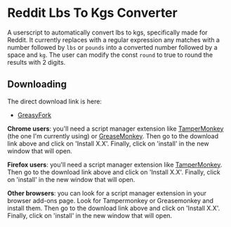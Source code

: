 # Reddit Lbs To Kgs Converter
A userscript to automatically convert lbs to kgs, specifically made for Reddit. It currently replaces with a regular expression any matches with a number followed by `lbs` or `pounds` into a converted number followed by a space and `kg`. The user can modify the const `round` to true to round the results with 2 digits.

## Downloading
The direct download link is here:

* [GreasyFork](https://greasyfork.org/en/scripts/378593-reddit-unit-converter)

**Chrome users**: you'll need a script manager extension like [TamperMonkey](https://addons.mozilla.org/en-US/firefox/addon/tampermonkey/) (the one I'm currently using) or [GreaseMonkey](https://addons.mozilla.org/en-US/firefox/addon/greasemonkey/). Then go to the download link above and click on 'Install X.X'. Finally, click on 'install' in the new window that will open.

**Firefox users**: you'll need a script manager extension like [TamperMonkey](https://chrome.google.com/webstore/detail/tampermonkey/dhdgffkkebhmkfjojejmpbldmpobfkfo?hl=en). Then go to the download link above and click on 'Install X.X'. Finally, click on 'install' in the new window that will open.

**Other browsers**: you can look for a script manager extension in your browser add-ons page. Look for Tampermonkey or Greasemonkey and install them. Then go to the download link above and click on 'Install X.X'. Finally, click on 'install' in the new window that will open.
